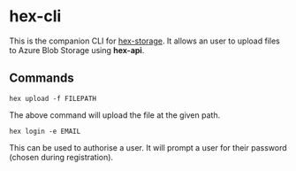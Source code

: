 # hex-cli

This is the companion CLI for [hex-storage](https://github.com/MrVSiK/select). It allows an user to upload files to Azure Blob Storage using **hex-api**.

## Commands
```
hex upload -f FILEPATH
```
The above command will upload the file at the given path.
```
hex login -e EMAIL
```
This can be used to authorise a user. It will prompt a user for their password (chosen during registration).